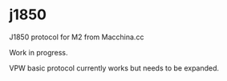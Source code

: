 # j1850
J1850 protocol for M2 from Macchina.cc

Work in progress. 

VPW basic protocol currently works but needs to be expanded.
